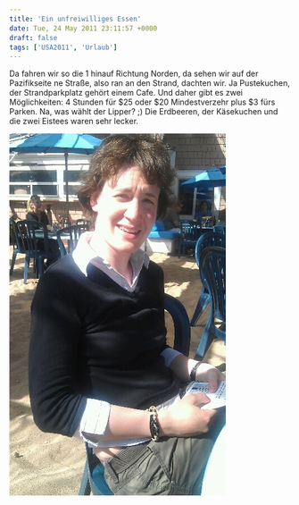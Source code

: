 ```yaml
---
title: 'Ein unfreiwilliges Essen'
date: Tue, 24 May 2011 23:11:57 +0000
draft: false
tags: ['USA2011', 'Urlaub']
---
```


Da fahren wir so die 1 hinauf Richtung Norden, da sehen wir auf der Pazifikseite ne Straße, also ran an den Strand, dachten wir. Ja Pustekuchen, der Strandparkplatz gehört einem Cafe. Und daher gibt es zwei Möglichkeiten: 4 Stunden für $25 oder $20 Mindestverzehr plus $3 fürs Parken. Na, was wählt der Lipper? ;) Die Erdbeeren, der Käsekuchen und die zwei Eistees waren sehr lecker.

![-1147916155](/urlaub2011-images/1147916155-scaled500.jpg?w=179)